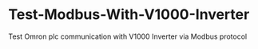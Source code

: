 # Test-Modbus-With-V1000-Inverter
Test Omron plc communication with V1000 Inverter via Modbus protocol
